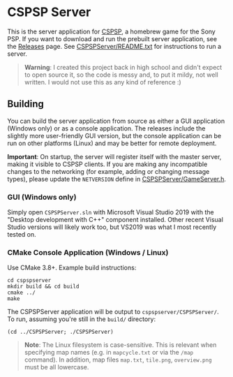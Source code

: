 # CSPSP Server

This is the server application for [CSPSP](https://github.com/kevinbchen/cspsp), a homebrew game for the Sony PSP.
If you want to download and run the prebuilt server application, see the [Releases](https://github.com/kevinbchen/cspspserver/releases) page.
See [CSPSPServer/README.txt](CSPSPServer/README.txt) for instructions to run a server.

> **Warning**: I created this project back in high school and didn't expect to open source it, so the code is messy and, to put it mildy, not well written. I would not use this as any kind of reference :)

## Building
You can build the server application from source as either a GUI application (Windows only) or as a console application. The releases include the slightly more user-friendly GUI version, but the console application can be run on other platforms (Linux) and may be better for remote deployment.

**Important**: On startup, the server will register itself with the master server, making it visible to CSPSP clients. If you are making any incompatible changes to the networking (for example, adding or changing message types), please update the `NETVERSION` define in [CSPSPServer/GameServer.h](CSPSPServer/GameServer.h).

### GUI (Windows only)
Simply open `CSPSPServer.sln` with Microsoft Visual Studio 2019 with the "Desktop development with C++" component installed. Other recent Visual Studio versions will likely work too, but VS2019 was what I most recently tested on.

### CMake Console Application (Windows / Linux) 
Use CMake 3.8+. Example build instructions:
```
cd cspspserver
mkdir build && cd build
cmake ../
make
```
The CSPSPServer application will be output to `cspspserver/CSPSPServer/`. To run, assuming you're still in the `build/` directory:
```
(cd ../CSPSPServer; ./CSPSPServer)
```
> **Note**: The Linux filesystem is case-sensitive. This is relevant when specifying map names (e.g. in `mapcycle.txt` or via the `/map` command). In addition, map files `map.txt`, `tile.png`, `overview.png` must be all lowercase.
